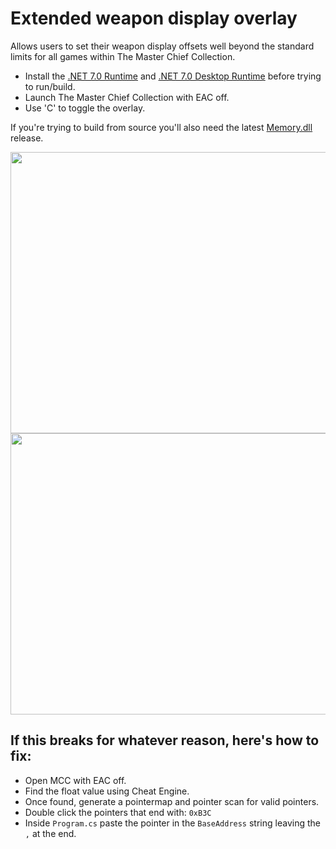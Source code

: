 # Extended weapon display overlay

Allows users to set their weapon display offsets well beyond the standard limits for all games within The Master Chief Collection.
- Install the [.NET 7.0 Runtime](https://dotnet.microsoft.com/en-us/download/dotnet/thank-you/runtime-7.0.14-windows-x64-installer) and [.NET 7.0 Desktop Runtime](https://dotnet.microsoft.com/en-us/download/dotnet/thank-you/runtime-desktop-7.0.14-windows-x64-installer) before trying to run/build.
- Launch The Master Chief Collection with EAC off.
- Use 'C' to toggle the overlay.

If you're trying to build from source you'll also need the latest [Memory.dll](https://github.com/erfg12/memory.dll/) release.

<img src="https://github.com/TermaciousTrickocity/Extended-Weapon-Display/assets/62641541/c0253efa-3c7a-473c-832d-6e4fa994c0ec" width="800" height="450">
<img src="https://github.com/user-attachments/assets/47b0c763-4639-42de-a1bb-5d23988733bd" width="800" height="450">

## If this breaks for whatever reason, here's how to fix:
- Open MCC with EAC off.
- Find the float value using Cheat Engine.
- Once found, generate a pointermap and pointer scan for valid pointers.
- Double click the pointers that end with: `0xB3C`
- Inside `Program.cs` paste the pointer in the `BaseAddress` string leaving the `,` at the end.

